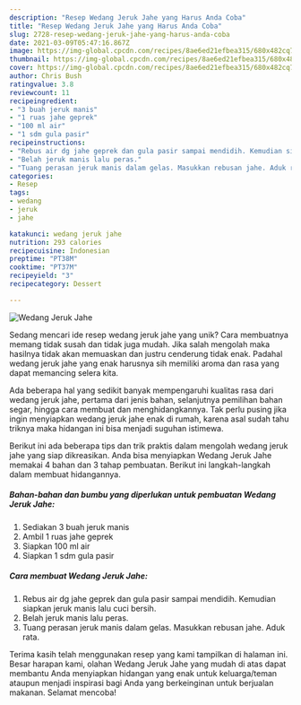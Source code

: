 ```yaml
---
description: "Resep Wedang Jeruk Jahe yang Harus Anda Coba"
title: "Resep Wedang Jeruk Jahe yang Harus Anda Coba"
slug: 2728-resep-wedang-jeruk-jahe-yang-harus-anda-coba
date: 2021-03-09T05:47:16.867Z
image: https://img-global.cpcdn.com/recipes/8ae6ed21efbea315/680x482cq70/wedang-jeruk-jahe-foto-resep-utama.jpg
thumbnail: https://img-global.cpcdn.com/recipes/8ae6ed21efbea315/680x482cq70/wedang-jeruk-jahe-foto-resep-utama.jpg
cover: https://img-global.cpcdn.com/recipes/8ae6ed21efbea315/680x482cq70/wedang-jeruk-jahe-foto-resep-utama.jpg
author: Chris Bush
ratingvalue: 3.8
reviewcount: 11
recipeingredient:
- "3 buah jeruk manis"
- "1 ruas jahe geprek"
- "100 ml air"
- "1 sdm gula pasir"
recipeinstructions:
- "Rebus air dg jahe geprek dan gula pasir sampai mendidih. Kemudian siapkan jeruk manis lalu cuci bersih."
- "Belah jeruk manis lalu peras."
- "Tuang perasan jeruk manis dalam gelas. Masukkan rebusan jahe. Aduk rata."
categories:
- Resep
tags:
- wedang
- jeruk
- jahe

katakunci: wedang jeruk jahe 
nutrition: 293 calories
recipecuisine: Indonesian
preptime: "PT38M"
cooktime: "PT37M"
recipeyield: "3"
recipecategory: Dessert

---
```



![Wedang Jeruk Jahe](https://img-global.cpcdn.com/recipes/8ae6ed21efbea315/680x482cq70/wedang-jeruk-jahe-foto-resep-utama.jpg)

Sedang mencari ide resep wedang jeruk jahe yang unik? Cara membuatnya memang tidak susah dan tidak juga mudah. Jika salah mengolah maka hasilnya tidak akan memuaskan dan justru cenderung tidak enak. Padahal wedang jeruk jahe yang enak harusnya sih memiliki aroma dan rasa yang dapat memancing selera kita.

Ada beberapa hal yang sedikit banyak mempengaruhi kualitas rasa dari wedang jeruk jahe, pertama dari jenis bahan, selanjutnya pemilihan bahan segar, hingga cara membuat dan menghidangkannya. Tak perlu pusing jika ingin menyiapkan wedang jeruk jahe enak di rumah, karena asal sudah tahu triknya maka hidangan ini bisa menjadi suguhan istimewa.




Berikut ini ada beberapa tips dan trik praktis dalam mengolah wedang jeruk jahe yang siap dikreasikan. Anda bisa menyiapkan Wedang Jeruk Jahe memakai 4 bahan dan 3 tahap pembuatan. Berikut ini langkah-langkah dalam membuat hidangannya.

<!--inarticleads1-->

##### Bahan-bahan dan bumbu yang diperlukan untuk pembuatan Wedang Jeruk Jahe:

1. Sediakan 3 buah jeruk manis
1. Ambil 1 ruas jahe geprek
1. Siapkan 100 ml air
1. Siapkan 1 sdm gula pasir




<!--inarticleads2-->

##### Cara membuat Wedang Jeruk Jahe:

1. Rebus air dg jahe geprek dan gula pasir sampai mendidih. Kemudian siapkan jeruk manis lalu cuci bersih.
1. Belah jeruk manis lalu peras.
1. Tuang perasan jeruk manis dalam gelas. Masukkan rebusan jahe. Aduk rata.




Terima kasih telah menggunakan resep yang kami tampilkan di halaman ini. Besar harapan kami, olahan Wedang Jeruk Jahe yang mudah di atas dapat membantu Anda menyiapkan hidangan yang enak untuk keluarga/teman ataupun menjadi inspirasi bagi Anda yang berkeinginan untuk berjualan makanan. Selamat mencoba!
